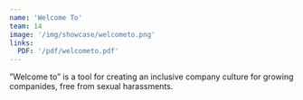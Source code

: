 ```yaml
---
name: 'Welcome To'
team: 14
image: '/img/showcase/welcometo.png'
links:
  PDF: '/pdf/welcometo.pdf'
---
```

”Welcome to” is a tool for creating an inclusive company culture for growing companides, free from sexual harassments.

